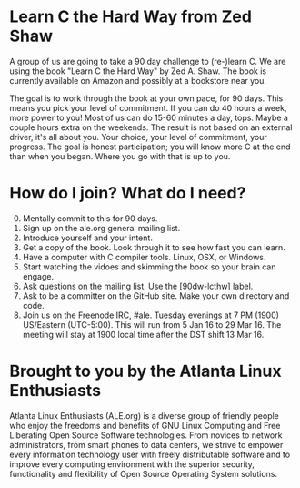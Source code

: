 Learn C the Hard Way from Zed Shaw
==================================

A group of us are going to take a 90 day challenge to (re-)learn C. We
are using the book "Learn C the Hard Way" by Zed A. Shaw. The book is 
currently available on Amazon and possibly at a bookstore near you.

The goal is to work through the book at your own pace, for 90 days. This
means you pick your level of commitment. If you can do 40 hours a week, 
more power to you! Most of us can do 15-60 minutes a day, tops. Maybe a
couple hours extra on the weekends. The result is not based on an external 
driver, it's all about you. Your choice, your level of commitment, your 
progress. The goal is honest participation; you will know more C at the end
than when you began. Where you go with that is up to you.


How do I join? What do I need?
==============================

0. Mentally commit to this for 90 days. 
1. Sign up on the ale.org general mailing list. 
2. Introduce yourself and your intent.
3. Get a copy of the book. Look through it to see how fast you can learn.
4. Have a computer with C compiler tools. Linux, OSX, or Windows. 
5. Start watching the vidoes and skimming the book so your brain can engage. 
6. Ask questions on the mailing list. Use the [90dw-lcthw] label.
7. Ask to be a committer on the GitHub site. Make your own directory and code.
8. Join us on the Freenode IRC, #ale. 
    Tuesday evenings at 7 PM (1900) US/Eastern (UTC-5:00).
    This will run from 5 Jan 16 to 29 Mar 16. The meeting will stay at 1900 
      local time after the DST shift 13 Mar 16. 


Brought to you by the Atlanta Linux Enthusiasts
===============================================

Atlanta Linux Enthusiasts (ALE.org) is a diverse group of friendly people who enjoy
the freedoms and benefits of GNU Linux Computing and Free Liberating Open Source 
Software technologies. From novices to network administrators, from smart phones 
to data centers, we strive to empower every information technology user with freely
distributable software and to improve every computing environment with the superior
security, functionality and flexibility of Open Source Operating System solutions.


